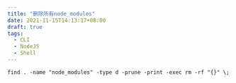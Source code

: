 ```yaml
---
title: "删除所有node_modules"
date: 2021-11-15T14:13:17+08:00
draft: true
tags:
  - CLI
  - NodeJS
  - Shell
---
```


```shell
find . -name "node_modules" -type d -prune -print -exec rm -rf "{}" \;
```
